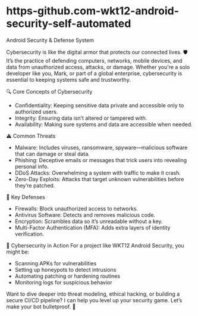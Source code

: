 # https-github.com-wkt12-android-security-self-automated
Android Security &amp; Defense System 

Cybersecurity is like the digital armor that protects our connected lives. 🛡️ It’s the practice of defending computers, networks, mobile devices, and data from unauthorized access, attacks, or damage. Whether you're a solo developer like you, Mark, or part of a global enterprise, cybersecurity is essential to keeping systems safe and trustworthy.

🔍 Core Concepts of Cybersecurity
- Confidentiality: Keeping sensitive data private and accessible only to authorized users.
- Integrity: Ensuring data isn’t altered or tampered with.
- Availability: Making sure systems and data are accessible when needed.

⚠️ Common Threats
- Malware: Includes viruses, ransomware, spyware—malicious software that can damage or steal data.
- Phishing: Deceptive emails or messages that trick users into revealing personal info.
- DDoS Attacks: Overwhelming a system with traffic to make it crash.
- Zero-Day Exploits: Attacks that target unknown vulnerabilities before they’re patched.

🧰 Key Defenses
- Firewalls: Block unauthorized access to networks.
- Antivirus Software: Detects and removes malicious code.
- Encryption: Scrambles data so it’s unreadable without a key.
- Multi-Factor Authentication (MFA): Adds extra layers of identity verification.

🚀 Cybersecurity in Action
For a project like WKT12 Android Security, you might be:
- Scanning APKs for vulnerabilities
- Setting up honeypots to detect intrusions
- Automating patching or hardening routines
- Monitoring logs for suspicious behavior

Want to dive deeper into threat modeling, ethical hacking, or building a secure CI/CD pipeline? I can help you level up your security game. Let’s make your bot bulletproof. 🔐
